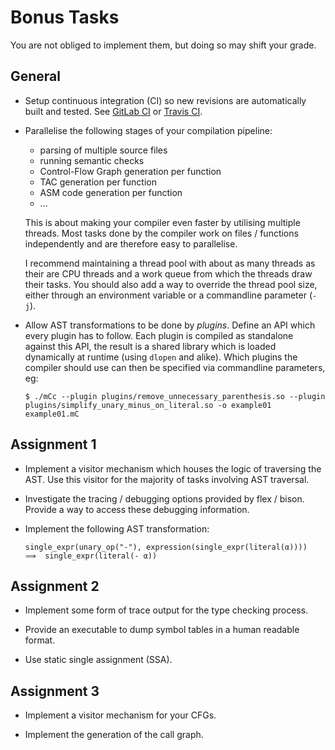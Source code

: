 # Bonus Tasks

You are not obliged to implement them, but doing so may shift your grade.

## General

- Setup continuous integration (CI) so new revisions are automatically built and tested.
  See [GitLab CI](https://about.gitlab.com/features/gitlab-ci-cd/) or [Travis CI](https://travis-ci.org/).

- Parallelise the following stages of your compilation pipeline:

  - parsing of multiple source files
  - running semantic checks
  - Control-Flow Graph generation per function
  - TAC generation per function
  - ASM code generation per function
  - ...

  This is about making your compiler even faster by utilising multiple threads.
  Most tasks done by the compiler work on files / functions independently and are therefore easy to parallelise.

  I recommend maintaining a thread pool with about as many threads as their are CPU threads and a work queue from which the threads draw their tasks.
  You should also add a way to override the thread pool size, either through an environment variable or a commandline parameter (`-j`).

- Allow AST transformations to be done by *plugins*.
  Define an API which every plugin has to follow.
  Each plugin is compiled as standalone against this API, the result is a shared library which is loaded dynamically at runtime (using `dlopen` and alike).
  Which plugins the compiler should use can then be specified via commandline parameters, eg:

      $ ./mCc --plugin plugins/remove_unnecessary_parenthesis.so --plugin plugins/simplify_unary_minus_on_literal.so -o example01 example01.mC

## Assignment 1

- Implement a visitor mechanism which houses the logic of traversing the AST.
  Use this visitor for the majority of tasks involving AST traversal.

- Investigate the tracing / debugging options provided by flex / bison.
  Provide a way to access these debugging information.

- Implement the following AST transformation:

      single_expr(unary_op("-"), expression(single_expr(literal(α))))  ⟹  single_expr(literal(- α))

## Assignment 2

- Implement some form of trace output for the type checking process.

- Provide an executable to dump symbol tables in a human readable format.

- Use static single assignment (SSA).

## Assignment 3

- Implement a visitor mechanism for your CFGs.

- Implement the generation of the call graph.
